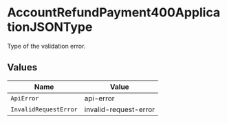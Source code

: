 # AccountRefundPayment400ApplicationJSONType

Type of the validation error.


## Values

| Name                  | Value                 |
| --------------------- | --------------------- |
| `ApiError`            | api-error             |
| `InvalidRequestError` | invalid-request-error |